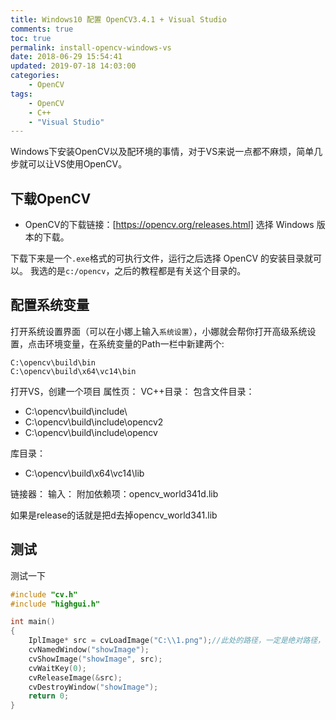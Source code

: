 ```yaml
---
title: Windows10 配置 OpenCV3.4.1 + Visual Studio
comments: true
toc: true
permalink: install-opencv-windows-vs
date: 2018-06-29 15:54:41
updated: 2019-07-18 14:03:00
categories:
    - OpenCV
tags:
    - OpenCV
    - C++
    - "Visual Studio"
---
```

Windows下安装OpenCV以及配环境的事情，对于VS来说一点都不麻烦，简单几步就可以让VS使用OpenCV。

<!-- more -->
## 下载OpenCV
- OpenCV的下载链接：[https://opencv.org/releases.html]
选择 Windows 版本的下载。

下载下来是一个`.exe`格式的可执行文件，运行之后选择 OpenCV 的安装目录就可以。
我选的是`c:/opencv`，之后的教程都是有关这个目录的。

## 配置系统变量
打开系统设置界面（可以在小娜上输入`系统设置`），小娜就会帮你打开高级系统设置，点击环境变量，在系统变量的Path一栏中新建两个:
```
C:\opencv\build\bin
C:\opencv\build\x64\vc14\bin
```

打开VS，创建一个项目
属性页：
VC++目录：
包含文件目录：
- C:\opencv\build\include\
- C:\opencv\build\include\opencv2
- C:\opencv\build\include\opencv

库目录：
- C:\opencv\build\x64\vc14\lib

链接器：
输入：
附加依赖项：opencv_world341d.lib

如果是release的话就是把d去掉opencv_world341.lib
## 测试
测试一下
```c++
#include "cv.h"
#include "highgui.h"

int main()
{
    IplImage* src = cvLoadImage("C:\\1.png");//此处的路径，一定是绝对路径，相对路径会报错的
    cvNamedWindow("showImage");
    cvShowImage("showImage", src);
    cvWaitKey(0);
    cvReleaseImage(&src);
    cvDestroyWindow("showImage");
    return 0;
}
```
